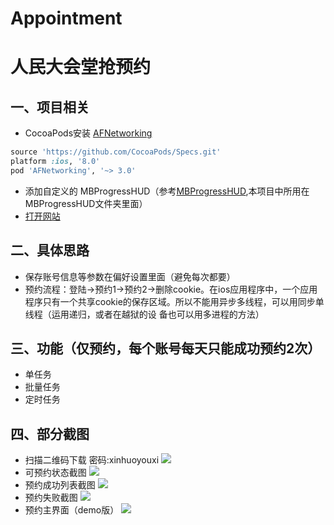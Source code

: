# Appointment
人民大会堂抢预约
====  

一、项目相关
------- 
  * CocoaPods安装 [AFNetworking](https://github.com/AFNetworking/AFNetworking) 
  ```ruby
  source 'https://github.com/CocoaPods/Specs.git'
  platform :ios, '8.0'
  pod 'AFNetworking', '~> 3.0'
  ```
  * 添加自定义的 MBProgressHUD（参考[MBProgressHUD](https://github.com/jdg/MBProgressHUD),本项目中所用在MBProgressHUD文件夹里面）
  * [打开网站](http://mzxjnt.people.com.cn/jnt/web/user/UserLogin.jsp)

二、具体思路
------- 
* 保存账号信息等参数在偏好设置里面（避免每次都要）
* 预约流程：登陆->预约1->预约2->删除cookie。在ios应用程序中，一个应用程序只有一个共享cookie的保存区域。所以不能用异步多线程，可以用同步单线程（运用递归，或者在越狱的设   备也可以用多进程的方法）

三、功能（仅预约，每个账号每天只能成功预约2次）
-------  
* 单任务
* 批量任务
* 定时任务

四、部分截图
------- 
* 扫描二维码下载 密码:xinhuoyouxi ![](https://github.com/MoPellet/Appointment/raw/master/screenshots/5.png)
* 可预约状态截图 ![](https://github.com/MoPellet/Appointment/raw/master/screenshots/2.jpg) 
* 预约成功列表截图 ![](https://github.com/MoPellet/Appointment/raw/master/screenshots/1.jpg) 
* 预约失败截图 ![](https://github.com/MoPellet/Appointment/raw/master/screenshots/3.jpg) 
* 预约主界面（demo版） ![](https://github.com/MoPellet/Appointment/raw/master/screenshots/4.png) 
